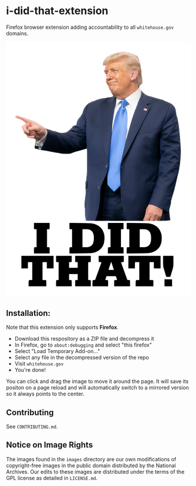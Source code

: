 # i-did-that-extension

Firefox browser extension adding accountability to all `whitehouse.gov` domains.

![Point Right Image](images/i-did-that-trump-point-right.png)

## Installation:
Note that this extension only supports **Firefox**.
- Download this respository as a ZIP file and decompress it
- In Firefox, go to `about:debugging` and select "this firefox"
- Select "Load Temporary Add-on..."
- Select any file in the decompressed version of the repo
- Visit `whitehouse.gov`
- You're done!

You can click and drag the image to move it around the page. It will save its positon on a page reload and will automatically switch to a mirrored version so it always points to the center.

## Contributing
See `CONTRIBUTING.md`.

## Notice on Image Rights
The images found in the `images` directory are our own modifications of copyright-free images in the public domain distributed by the National Archives. Our edits to these images are distributed under the terms of the GPL license as detailed in `LICENSE.md`.